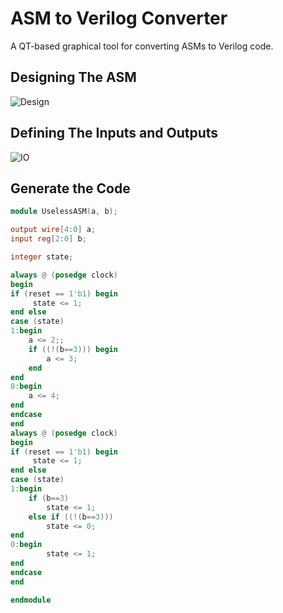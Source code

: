 # ASM to Verilog Converter

A QT-based graphical tool for converting ASMs to Verilog code.


## Designing The ASM 
![Design](https://github.com/FaridZandi/asmToVerilog/raw/master/Screenshot%20from%202019-02-27%2011-48-32.png)

## Defining The Inputs and Outputs
![IO](https://github.com/FaridZandi/asmToVerilog/raw/master/Screenshot%20from%202019-02-27%2011-51-23.png)

## Generate the Code

```verilog
module UselessASM(a, b);

output wire[4:0] a;
input reg[2:0] b;

integer state;

always @ (posedge clock)
begin
if (reset == 1'b1) begin
	 state <= 1;
end else
case (state)
1:begin
	a <= 2;;
	if ((!(b==3))) begin
		a <= 3;
	end
end
0:begin
	a <= 4;
end
endcase
end
always @ (posedge clock)
begin
if (reset == 1'b1) begin
	 state <= 1;
end else
case (state)
1:begin
	if (b==3)
		state <= 1;
	else if ((!(b==3)))
		state <= 0;
end
0:begin
		state <= 1;
end
endcase
end

endmodule
```
